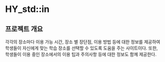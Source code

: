# HY_std::in

## 프로젝트 개요

각각의 장소마다 이용 가능 시간, 장소 별 장단점, 이용 방법 등에 대한
정보를 제공하여 학생들이 자신에게 맞는 학습 장소를 선택할 수 있도록
도움을 주는 사이트이다. 또한, 학생들이 이용 중인 장소에서의 이용 팁과
주의사항 등에 대한 정보도 함께 제공한다.
